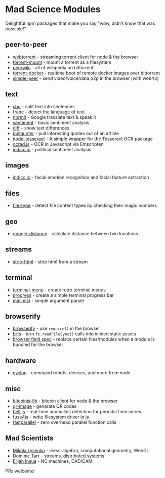 Mad Science Modules
===================

Delightful npm packages that make you say "wow, didn't know that was possible!"

## peer-to-peer
- [webtorrent](https://www.npmjs.com/package/webtorrent) - streaming torrent client for node & the browser
- [torrent-mount](https://www.npmjs.com/package/torrent-mount) - mount a torrent as a filesystem
- [peerwiki](https://www.npmjs.com/package/peerwiki) - all of wikipedia on bittorrent
- [torrent-docker](https://www.npmjs.com/package/torrent-docker) - realtime boot of remote docker images over bittorrent
- [simple-peer](https://www.npmjs.com/package/simple-peer) - send video/voice/data p2p in the browser (with webrtc)

## text
- [sbd](https://www.npmjs.com/package/sbd) - split text into sentences
- [franc](https://www.npmjs.com/package/franc) - detect the language of text
- [normit](https://www.npmjs.com/package/normit) - Google translate text & speak it
- [sentiment](https://www.npmjs.com/package/sentiment) - basic sentiment analysis
- [diff](https://www.npmjs.com/package/diff) - show text differences
- [pullquoter](https://www.npmjs.com/package/pullquoter) - pull interesting quotes out of an article
- [node-tesseract](https://www.npmjs.com/package/node-tesseract) - A simple wrapper for the Tesseract OCR package
- [ocrad.js](https://www.npmjs.com/package/ocrad.js) - OCR in Javascript via Emscripten
- [indico.io](https://www.npmjs.com/package/indico.io) - political sentiment analysis

## images
- [indico.io](https://www.npmjs.com/package/indico.io) - facial emotion recognition and facial feature extraction

## files
- [file-type](https://www.npmjs.com/package/file-type) - detect file content types by checking their magic numbers

## geo
- [google-distance](https://www.npmjs.com/package/google-distance) - calculate distance between two locations

## streams
- [strip-html](https://www.npmjs.com/package/strip-html) - strip html from a stream

## terminal
- [terminal-menu](https://www.npmjs.com/package/terminal-menu) - create retro terminal menus
- [progress](https://www.npmjs.com/package/progress) - create a simple terminal progress bar
- [minimist](https://www.npmjs.com/package/minimist) - simple argument parser

## browserify
- [browserify](https://npmjs.org/package/browserify) - use `require()` in the browser
- [brfs](https://www.npmjs.com/package/brfs) - turn `fs.readFileSync()` calls into inlined static assets
- [browser field spec](https://gist.github.com/defunctzombie/4339901) - replace certain files/modules when a module is bundled for the browser

## hardware
- [cyclon](https://www.npmjs.com/package/cylon) - command robots, devices, and more from node

## misc
- [bitcoinjs-lib](https://www.npmjs.com/package/bitcoinjs-lib) - bitcoin client for node & the browser
- [qr-image](https://www.npmjs.com/package/qr-image) - generate QR codes
- [bell.js](https://www.npmjs.com/package/bell.js) - real-time anomalies detection for periodic time series.
- [fuse4js](https://www.npmjs.com/package/fuse4js) - write filesystem driver in js
- [fastparallel](https://www.npmjs.com/package/fastparallel) - zero overhead parallel function calls

## Mad Scientists
- [Mikola Lysenko](https://www.npmjs.com/~mikolalysenko) - linear algebra, computational geometry, WebGL
- [Dominic Tarr](https://www.npmjs.com/~dominictarr) - streams, distributed systems
- [Elijah Insua](https://www.npmjs.com/~tmpvar) - NC machines, CAD/CAM

PRs welcome!
